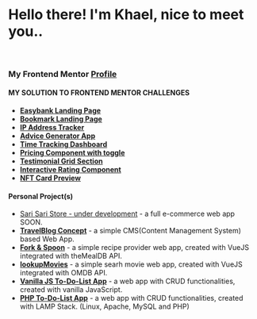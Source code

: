 
# Hello there! I'm Khael, nice to meet you..
<br/>

### My Frontend Mentor __[Profile](https://frontendmentor.io/profile/i-am-Khael/)__
#### __MY SOLUTION TO FRONTEND MENTOR CHALLENGES__

- __[Easybank Landing Page](https://www.frontendmentor.io/solutions/easybank-landing-page-featuring-html-sass-and-javascript-HJRnEK0rq)__
- __[Bookmark Landing Page](https://www.frontendmentor.io/solutions/bookmark-landing-page-featuring-html-sassscss-and-javascript-ryUUtJa49)__
- __[IP Address Tracker](https://www.frontendmentor.io/solutions/ip-address-tracker-feat-js-ip-geo-api-leafletjs-and-openstreetmap-Sk39psDV5)__
- __[Advice Generator App](https://www.frontendmentor.io/solutions/advice-generator-app-using-html5-css3-and-vanilla-js-S1-ZYT7Q5)__
- __[Time Tracking Dashboard](https://www.frontendmentor.io/solutions/time-tracking-dashboard-featuring-html5-css3-and-vanilla-js-rkG5dL2Q5)__
- __[Pricing Component with toggle](https://www.frontendmentor.io/solutions/pricing-component-with-toggle-featuring-html-css-and-vanilla-js-HkZY251V5)__
- __[Testimonial Grid Section](https://www.frontendmentor.io/solutions/testimonials-grid-section-featuring-html-and-css-grid-B1gLZHeV9)__
- __[Interactive Rating Component](https://www.frontendmentor.io/solutions/interactive-rating-component-created-with-html-css-and-js-Bki4-uEQc)__
- __[NFT Card Preview](https://www.frontendmentor.io/solutions/nft-preview-card-component-html-and-css-SJFq9hS7q)__


#### __Personal Project(s)__
- [Sari Sari Store - under development](https://github.com/i-am-Khael/sari-sari-store) - a full e-commerce web app SOON.
- __[TravelBlog Concept](https://github.com/i-am-Khael/travelBlog)__ - a simple CMS(Content Management System) based Web App.
- __[Fork & Spoon](https://github.com/i-am-Khael/VueJS-ForkAndSpoon)__ - a simple recipe provider web app, created with VueJS integrated with theMealDB API.
- __[lookupMovies](https://github.com/i-am-Khael/VueJS-LookupMovies)__ - a simple searh movie web app, created with VueJS integrated with OMDB API.
- __[Vanilla JS To-Do-List App](https://github.com/i-am-Khael/JS-ToDoList)__ - a web app with CRUD functionalities, created with vanilla JavaScript.
- __[PHP To-Do-List App](https://github.com/i-am-Khael/ToDoList)__ - a web app with CRUD functionalities, created with LAMP Stack. (Linux, Apache, MySQL and PHP)
